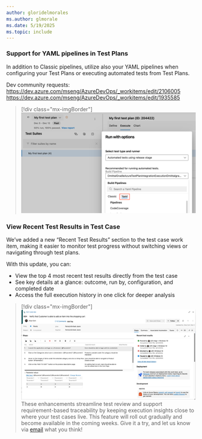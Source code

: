 ```yaml
---
author: gloridelmorales
ms.author: glmorale
ms.date: 5/19/2025
ms.topic: include
---
```


### Support for YAML pipelines in Test Plans

In addition to Classic pipelines, utilize also your YAML pipelines when configuring your Test Plans or executing automated tests from Test Plans.

Dev community requests:
https://dev.azure.com/mseng/AzureDevOps/_workitems/edit/2106005
https://dev.azure.com/mseng/AzureDevOps/_workitems/edit/1935585

> [!div class="mx-imgBorder"]
> [![Screenshot of code coverage.](../../media/256-testplans-01.png "Screenshot of code coverage")](../../media/256-testplans-01.png#lightbox)
### View Recent Test Results in Test Case

We’ve added a new “Recent Test Results” section to the test case work item, making it easier to monitor test progress without switching views or navigating through test plans. 

With this update, you can: 

* View the top 4 most recent test results directly from the test case 
* See key details at a glance: outcome, run by, configuration, and completed date 
* Access the full execution history in one click for deeper analysis 

> [!div class="mx-imgBorder"]
> [![Screenshot of view recent test results.](../../media/256-testplans-02.png "Screenshot of view recent test results")](../../media/256-testplans-02.png#lightbox)
These enhancements streamline test review and support requirement-based traceability by keeping execution insights close to where your test cases live. This feature will roll out gradually and become available in the coming weeks. Give it a try, and let us know via [email](mailto:adocustomerfeedback@service.microsoft.com) what you think!